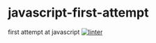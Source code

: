# javascript-first-attempt
first attempt at javascript
[![linter](https://github.com/Grant-Culligan/javascript-first-attempt/workflows/linter/badge.svg)](https://github.com/marketplace/actions/super-linter)